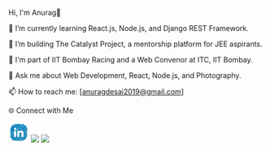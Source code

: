 Hi, I'm Anurag👋

🌱 I’m currently learning React.js, Node.js, and Django REST Framework.

🚀 I’m building The Catalyst Project, a mentorship platform for JEE aspirants.

🔧 I'm part of IIT Bombay Racing and a Web Convenor at ITC, IIT Bombay.

💬 Ask me about Web Development, React, Node.js, and Photography.

📫 How to reach me: [anuragdesai2019@gmail.com]

🌐 Connect with Me

<a href="https://www.linkedin.com/in/anurag-desai-a37a35333/?trk=PROFILE_DROP_DOWN" target="_blank"><img src="Linkedinpencil-removebg-preview.png" width="40"/></a>
<a href="https://www.instagram.com/anurag.desai.695/?hl=en"><img src="https://www.google.com/url?sa=i&url=https%3A%2F%2Fin.pinterest.com%2Fpin%2Finstagram-logo-scribble-sketch-style-icon--223280094014997968%2F&psig=AOvVaw0vYAdPOPt4of3QPgRxqUuM&ust=1747504537101000&source=images&cd=vfe&opi=89978449&ved=0CBQQjRxqFwoTCNig5uvHqI0DFQAAAAAdAAAAABAE" width="40"></a>
<a href="https://in.pinterest.com/anuragdesai2019/photography/"><img src="https://www.google.com/url?sa=i&url=https%3A%2F%2Fsimilarpng.com%2Fpinterest-logo-creative-scribble-sketch-style-png%2F&psig=AOvVaw3mPN0iIM0p2tS8kCBVbkOU&ust=1747504633925000&source=images&cd=vfe&opi=89978449&ved=0CBQQjRxqFwoTCICf8ZnIqI0DFQAAAAAdAAAAABAE" width="40"/></a>




